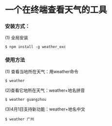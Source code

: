 
# 一个在终端查看天气的工具

### 安装方式：

(1) 全局安装

`$ npm install -g weather_oxc`

### 使用方法

(1) 查看当地所在天气：用weather命令

`$ weather`


(2)查看它地所在天气：weather+地名拼音

`$ weather guangzhou`

(3)4月1日支持新功能：weather+地名中文

`$ weather 广州`
